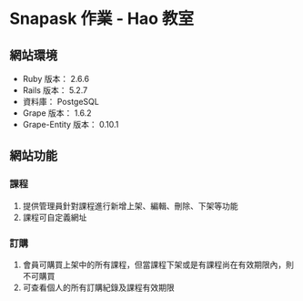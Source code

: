 # Snapask 作業 - Hao 教室

## 網站環境

- Ruby 版本： 2.6.6
- Rails 版本： 5.2.7
- 資料庫： PostgeSQL
- Grape 版本： 1.6.2
- Grape-Entity 版本： 0.10.1

## 網站功能

### 課程
1. 提供管理員針對課程進行新增上架、編輯、刪除、下架等功能
2. 課程可自定義網址

### 訂購
1. 會員可購買上架中的所有課程，但當課程下架或是有課程尚在有效期限內，則不可購買
2. 可查看個人的所有訂購紀錄及課程有效期限
